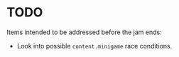 # TODO
Items intended to be addressed before the jam ends:

- Look into possible `content.minigame` race conditions.
